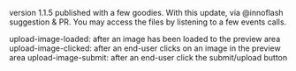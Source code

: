 version 1.1.5 published with a few goodies. With this update, via @innoflash suggestion & PR. You may access the files by listening to a few events calls.

upload-image-loaded: after an image has been loaded to the preview area
upload-image-clicked: after an end-user clicks on an image in the preview area
upload-image-submit: after an end-user click the submit/upload button